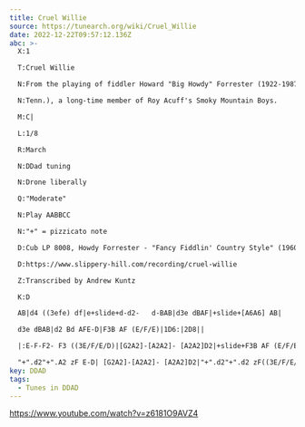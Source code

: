 ```yaml
---
title: Cruel Willie
source: https://tunearch.org/wiki/Cruel_Willie
date: 2022-12-22T09:57:12.136Z
abc: >-
  X:1

  T:Cruel Willie

  N:From the playing of fiddler Howard "Big Howdy" Forrester (1922-1987, Vernon, 

  N:Tenn.), a long-time member of Roy Acuff's Smoky Mountain Boys. 

  M:C|

  L:1/8

  R:March

  N:DDad tuning

  N:Drone liberally

  Q:"Moderate"

  N:Play AABBCC

  N:"+" = pizzicato note

  D:Cub LP 8008, Howdy Forrester - "Fancy Fiddlin' Country Style" (1960)

  D:https://www.slippery-hill.com/recording/cruel-willie

  Z:Transcribed by Andrew Kuntz

  K:D

  AB|d4 ((3efe) df|e+slide+d-d2-   d-BAB|d3e dBAF|+slide+[A6A6] AB|

  d3e dBAB|d2 Bd AFE-D|F3B AF (E/F/E)|1D6:|2D8||

  |:E-F-F2- F3 ((3E/F/E/D)|[G2A2]-[A2A2]- [A2A2]D2|+slide+F3B AF (E/F/E)|1D6:|2 D8||

  "+".d2"+".A2 zF E-D| [G2A2]-[A2A2]- [A2A2]D2|"+".d2"+".d2 zF((3E/F/E/)|1D8:|2 D6||
key: DDAD
tags:
  - Tunes in DDAD
---
```

https://www.youtube.com/watch?v=z6181O9AVZ4
